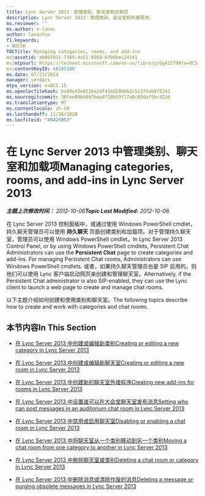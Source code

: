 ```yaml
---
title: Lync Server 2013：管理类别、聊天室和加载项
description: Lync Server 2013：管理类别、会议室和外接程序。
ms.reviewer: ''
ms.author: v-lanac
author: lanachin
f1.keywords:
- NOCSH
TOCTitle: Managing categories, rooms, and add-ins
ms:assetid: a9807031-7369-4a51-9369-6f09bec24141
ms:mtpsurl: https://technet.microsoft.com/en-us/library/Gg412799(v=OCS.15)
ms:contentKeyID: 48185100
ms.date: 07/23/2014
manager: serdars
mtps_version: v=OCS.15
ms.openlocfilehash: ba09ed3e021ba24f424d28bbb2c5c379ab975741
ms.sourcegitcommit: 36fee89bb887bea4f18b19f17a8c69daf5bc423d
ms.translationtype: MT
ms.contentlocale: zh-CN
ms.lasthandoff: 11/26/2020
ms.locfileid: "49425953"
---
```

# <a name="managing-categories-rooms-and-add-ins-in-lync-server-2013"></a><span data-ttu-id="c6798-103">在 Lync Server 2013 中管理类别、聊天室和加载项</span><span class="sxs-lookup"><span data-stu-id="c6798-103">Managing categories, rooms, and add-ins in Lync Server 2013</span></span>

<div data-xmlns="http://www.w3.org/1999/xhtml">

<div class="topic" data-xmlns="http://www.w3.org/1999/xhtml" data-msxsl="urn:schemas-microsoft-com:xslt" data-cs="https://msdn.microsoft.com/">

<div data-asp="https://msdn2.microsoft.com/asp">



</div>

<div id="mainSection">

<div id="mainBody"><span data-ttu-id="c6798-104">

<span> </span></span><span class="sxs-lookup"><span data-stu-id="c6798-104">

<span> </span></span></span>

<span data-ttu-id="c6798-105">_**主题上次修改时间：** 2012-10-06_</span><span class="sxs-lookup"><span data-stu-id="c6798-105">_**Topic Last Modified:** 2012-10-06_</span></span>

<span data-ttu-id="c6798-106">在 Lync Server 2013 控制面板中，或通过使用 Windows PowerShell cmdlet，持久聊天管理员可以使用 **持久聊天** 页面创建类别和加载项。对于管理持久聊天室，管理员可以使用 Windows PowerShell cmdlet。</span><span class="sxs-lookup"><span data-stu-id="c6798-106">In Lync Server 2013 Control Panel, or by using Windows PowerShell cmdlets, Persistent Chat Administrators can use the **Persistent Chat** page to create categories and add-ins. For managing Persistent Chat rooms, Administrators can use Windows PowerShell cmdlets.</span></span> <span data-ttu-id="c6798-107">或者，如果持久聊天管理员也是 SIP 启用的，则他们可以使用 Lync 客户端启动网页来创建和管理聊天室。</span><span class="sxs-lookup"><span data-stu-id="c6798-107">Alternatively, if the Persistent Chat administrator is also SIP-enabled, they can use the Lync client to launch a web page to create and manage chat rooms.</span></span>

<span data-ttu-id="c6798-108">以下主题介绍如何创建和使用类别和聊天室。</span><span class="sxs-lookup"><span data-stu-id="c6798-108">The following topics describe how to create and work with categories and chat rooms.</span></span>

<div>

## <a name="in-this-section"></a><span data-ttu-id="c6798-109">本节内容</span><span class="sxs-lookup"><span data-stu-id="c6798-109">In This Section</span></span>

  - [<span data-ttu-id="c6798-110">在 Lync Server 2013 中创建或编辑新类别</span><span class="sxs-lookup"><span data-stu-id="c6798-110">Creating or editing a new category in Lync Server 2013</span></span>](lync-server-2013-creating-or-editing-a-new-category.md)

  - [<span data-ttu-id="c6798-111">在 Lync Server 2013 中创建或编辑新聊天室</span><span class="sxs-lookup"><span data-stu-id="c6798-111">Creating or editing a new room in Lync Server 2013</span></span>](lync-server-2013-creating-or-editing-a-new-room.md)

  - [<span data-ttu-id="c6798-112">在 Lync Server 2013 中创建新的聊天室外接程序</span><span class="sxs-lookup"><span data-stu-id="c6798-112">Creating new add-ins for rooms in Lync Server 2013</span></span>](lync-server-2013-creating-new-add-ins-for-rooms.md)

  - [<span data-ttu-id="c6798-113">在 Lync Server 2013 中设置谁可以在大会堂聊天室发布消息</span><span class="sxs-lookup"><span data-stu-id="c6798-113">Setting who can post messages in an auditorium chat room in Lync Server 2013</span></span>](lync-server-2013-setting-who-can-post-messages-in-an-auditorium-chat-room.md)

  - [<span data-ttu-id="c6798-114">在 Lync Server 2013 中禁用或启用聊天室</span><span class="sxs-lookup"><span data-stu-id="c6798-114">Disabling or enabling a chat room in Lync Server 2013</span></span>](lync-server-2013-disabling-or-enabling-a-chat-room.md)

  - [<span data-ttu-id="c6798-115">在 Lync Server 2013 中将聊天室从一个类别移动到另一个类别</span><span class="sxs-lookup"><span data-stu-id="c6798-115">Moving a chat room from one category to another in Lync Server 2013</span></span>](lync-server-2013-moving-a-chat-room-from-one-category-to-another.md)

  - [<span data-ttu-id="c6798-116">在 Lync Server 2013 中删除聊天室或类别</span><span class="sxs-lookup"><span data-stu-id="c6798-116">Deleting a chat room or category in Lync Server 2013</span></span>](lync-server-2013-deleting-a-chat-room-or-category.md)

  - [<span data-ttu-id="c6798-117">在 Lync Server 2013 中删除消息或清除作废的消息</span><span class="sxs-lookup"><span data-stu-id="c6798-117">Deleting a message or purging obsolete messages in Lync Server 2013</span></span>](lync-server-2013-deleting-a-message-or-purging-obsolete-messages.md)

<span data-ttu-id="c6798-118"></div>

</div>

<span> </span>

</div>

</div>

</span><span class="sxs-lookup"><span data-stu-id="c6798-118"></div>

</div>

<span> </span>

</div>

</div>

</span></span></div>

